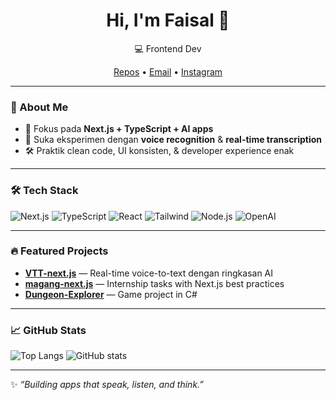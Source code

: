 <!-- Banner atau gambar opsional -->
<h1 align="center">Hi, I'm Faisal 👋</h1>
<p align="center">
💻 Frontend Dev
</p>

<p align="center">
  <a href="https://github.com/faisalz23?tab=repositories">Repos</a> •
  <a href="mailto:mubarokfaisal234@gmail.com.com">Email</a> •
  <a href="https://www.instagram.com/faisalz23_/?__pwa=1">Instagram</a>
</p>

---

### 🚀 About Me
- 🎯 Fokus pada **Next.js + TypeScript + AI apps**
- 🧠 Suka eksperimen dengan **voice recognition** & **real-time transcription**
- 🛠 Praktik clean code, UI konsisten, & developer experience enak

---

### 🛠 Tech Stack
![Next.js](https://img.shields.io/badge/Next.js-000?logo=nextdotjs&logoColor=fff)
![TypeScript](https://img.shields.io/badge/TypeScript-3178C6?logo=typescript&logoColor=fff)
![React](https://img.shields.io/badge/React-20232A?logo=react&logoColor=61DAFB)
![Tailwind](https://img.shields.io/badge/Tailwind-06B6D4?logo=tailwindcss&logoColor=fff)
![Node.js](https://img.shields.io/badge/Node.js-339933?logo=node.js&logoColor=fff)
![OpenAI](https://img.shields.io/badge/OpenAI-412991?logo=openai&logoColor=fff)

---

### 🔥 Featured Projects
- **[VTT-next.js](https://github.com/faisalz23/VTT-next.js)** — Real-time voice-to-text dengan ringkasan AI  
- **[magang-next.js](https://github.com/faisalz23/magang-next.js)** — Internship tasks with Next.js best practices  
- **[Dungeon-Explorer](https://github.com/faisalz23/Dungeon-Explorer)** — Game project in C#

---

### 📈 GitHub Stats
![Top Langs](https://github-readme-stats.vercel.app/api/top-langs/?username=faisalz23&layout=compact&theme=radical)
![GitHub stats](https://github-readme-stats.vercel.app/api?username=faisalz23&show_icons=true&theme=radical)

---

✨ *“Building apps that speak, listen, and think.”*
